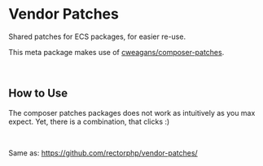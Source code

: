 # Vendor Patches

Shared patches for ECS packages, for easier re-use.

This meta package makes use of [cweagans/composer-patches](https://github.com/cweagans/composer-patches).

<br>

## How to Use

The composer patches packages does not work as intuitively as you max expect. Yet, there is a combination, that clicks :)

<br>

Same as: https://github.com/rectorphp/vendor-patches/
